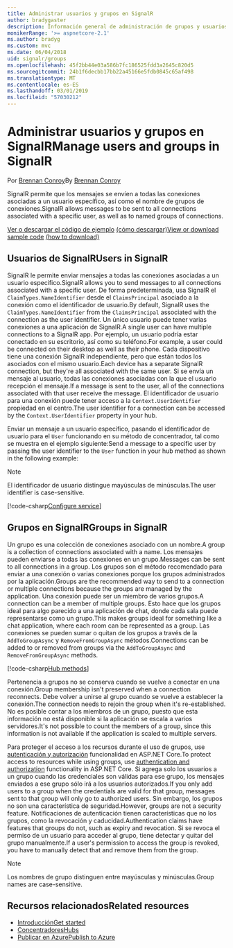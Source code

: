 ```yaml
---
title: Administrar usuarios y grupos en SignalR
author: bradygaster
description: Información general de administración de grupos y usuarios de ASP.NET Core SignalR.
monikerRange: '>= aspnetcore-2.1'
ms.author: bradyg
ms.custom: mvc
ms.date: 06/04/2018
uid: signalr/groups
ms.openlocfilehash: 45f2bb44e03a586b7fc186525fdd3a2645c820d5
ms.sourcegitcommit: 24b1f6decbb17bb22a45166e5fdb0845c65af498
ms.translationtype: MT
ms.contentlocale: es-ES
ms.lasthandoff: 03/01/2019
ms.locfileid: "57030212"
---
```

# <a name="manage-users-and-groups-in-signalr"></a><span data-ttu-id="28a15-103">Administrar usuarios y grupos en SignalR</span><span class="sxs-lookup"><span data-stu-id="28a15-103">Manage users and groups in SignalR</span></span>

<span data-ttu-id="28a15-104">Por [Brennan Conroy](https://github.com/BrennanConroy)</span><span class="sxs-lookup"><span data-stu-id="28a15-104">By [Brennan Conroy](https://github.com/BrennanConroy)</span></span>

<span data-ttu-id="28a15-105">SignalR permite que los mensajes se envíen a todas las conexiones asociadas a un usuario específico, así como el nombre de grupos de conexiones.</span><span class="sxs-lookup"><span data-stu-id="28a15-105">SignalR allows messages to be sent to all connections associated with a specific user, as well as to named groups of connections.</span></span>

<span data-ttu-id="28a15-106">[Ver o descargar el código de ejemplo](https://github.com/aspnet/Docs/tree/master/aspnetcore/signalr/groups/sample/) [(cómo descargar)](xref:index#how-to-download-a-sample)</span><span class="sxs-lookup"><span data-stu-id="28a15-106">[View or download sample code](https://github.com/aspnet/Docs/tree/master/aspnetcore/signalr/groups/sample/) [(how to download)](xref:index#how-to-download-a-sample)</span></span>

## <a name="users-in-signalr"></a><span data-ttu-id="28a15-107">Usuarios de SignalR</span><span class="sxs-lookup"><span data-stu-id="28a15-107">Users in SignalR</span></span>

<span data-ttu-id="28a15-108">SignalR le permite enviar mensajes a todas las conexiones asociadas a un usuario específico.</span><span class="sxs-lookup"><span data-stu-id="28a15-108">SignalR allows you to send messages to all connections associated with a specific user.</span></span> <span data-ttu-id="28a15-109">De forma predeterminada, usa SignalR el `ClaimTypes.NameIdentifier` desde el `ClaimsPrincipal` asociado a la conexión como el identificador de usuario.</span><span class="sxs-lookup"><span data-stu-id="28a15-109">By default, SignalR uses the `ClaimTypes.NameIdentifier` from the `ClaimsPrincipal` associated with the connection as the user identifier.</span></span> <span data-ttu-id="28a15-110">Un único usuario puede tener varias conexiones a una aplicación de SignalR.</span><span class="sxs-lookup"><span data-stu-id="28a15-110">A single user can have multiple connections to a SignalR app.</span></span> <span data-ttu-id="28a15-111">Por ejemplo, un usuario podría estar conectado en su escritorio, así como su teléfono.</span><span class="sxs-lookup"><span data-stu-id="28a15-111">For example, a user could be connected on their desktop as well as their phone.</span></span> <span data-ttu-id="28a15-112">Cada dispositivo tiene una conexión SignalR independiente, pero que están todos los asociados con el mismo usuario.</span><span class="sxs-lookup"><span data-stu-id="28a15-112">Each device has a separate SignalR connection, but they're all associated with the same user.</span></span> <span data-ttu-id="28a15-113">Si se envía un mensaje al usuario, todas las conexiones asociadas con la que el usuario recepción el mensaje.</span><span class="sxs-lookup"><span data-stu-id="28a15-113">If a message is sent to the user, all of the connections associated with that user receive the message.</span></span> <span data-ttu-id="28a15-114">El identificador de usuario para una conexión puede tener acceso a la `Context.UserIdentifier` propiedad en el centro.</span><span class="sxs-lookup"><span data-stu-id="28a15-114">The user identifier for a connection can be accessed by the `Context.UserIdentifier` property in your hub.</span></span>

<span data-ttu-id="28a15-115">Enviar un mensaje a un usuario específico, pasando el identificador de usuario para el `User` funcionando en su método de concentrador, tal como se muestra en el ejemplo siguiente:</span><span class="sxs-lookup"><span data-stu-id="28a15-115">Send a message to a specific user by passing the user identifier to the `User` function in your hub method as shown in the following example:</span></span>

> [!NOTE]
> <span data-ttu-id="28a15-116">El identificador de usuario distingue mayúsculas de minúsculas.</span><span class="sxs-lookup"><span data-stu-id="28a15-116">The user identifier is case-sensitive.</span></span>

[!code-csharp[Configure service](groups/sample/hubs/chathub.cs?range=29-32)]

## <a name="groups-in-signalr"></a><span data-ttu-id="28a15-117">Grupos en SignalR</span><span class="sxs-lookup"><span data-stu-id="28a15-117">Groups in SignalR</span></span>

<span data-ttu-id="28a15-118">Un grupo es una colección de conexiones asociado con un nombre.</span><span class="sxs-lookup"><span data-stu-id="28a15-118">A group is a collection of connections associated with a name.</span></span> <span data-ttu-id="28a15-119">Los mensajes pueden enviarse a todas las conexiones en un grupo.</span><span class="sxs-lookup"><span data-stu-id="28a15-119">Messages can be sent to all connections in a group.</span></span> <span data-ttu-id="28a15-120">Los grupos son el método recomendado para enviar a una conexión o varias conexiones porque los grupos administrados por la aplicación.</span><span class="sxs-lookup"><span data-stu-id="28a15-120">Groups are the recommended way to send to a connection or multiple connections because the groups are managed by the application.</span></span> <span data-ttu-id="28a15-121">Una conexión puede ser un miembro de varios grupos.</span><span class="sxs-lookup"><span data-stu-id="28a15-121">A connection can be a member of multiple groups.</span></span> <span data-ttu-id="28a15-122">Esto hace que los grupos ideal para algo parecido a una aplicación de chat, donde cada sala puede representarse como un grupo.</span><span class="sxs-lookup"><span data-stu-id="28a15-122">This makes groups ideal for something like a chat application, where each room can be represented as a group.</span></span> <span data-ttu-id="28a15-123">Las conexiones se pueden sumar o quitan de los grupos a través de la `AddToGroupAsync` y `RemoveFromGroupAsync` métodos.</span><span class="sxs-lookup"><span data-stu-id="28a15-123">Connections can be added to or removed from groups via the `AddToGroupAsync` and `RemoveFromGroupAsync` methods.</span></span>

[!code-csharp[Hub methods](groups/sample/hubs/chathub.cs?range=15-27)]

<span data-ttu-id="28a15-124">Pertenencia a grupos no se conserva cuando se vuelve a conectar en una conexión.</span><span class="sxs-lookup"><span data-stu-id="28a15-124">Group membership isn't preserved when a connection reconnects.</span></span> <span data-ttu-id="28a15-125">Debe volver a unirse al grupo cuando se vuelve a establecer la conexión.</span><span class="sxs-lookup"><span data-stu-id="28a15-125">The connection needs to rejoin the group when it's re-established.</span></span> <span data-ttu-id="28a15-126">No es posible contar a los miembros de un grupo, puesto que esta información no está disponible si la aplicación se escala a varios servidores.</span><span class="sxs-lookup"><span data-stu-id="28a15-126">It's not possible to count the members of a group, since this information is not available if the application is scaled to multiple servers.</span></span>

<span data-ttu-id="28a15-127">Para proteger el acceso a los recursos durante el uso de grupos, use [autenticación y autorización](xref:signalr/authn-and-authz) funcionalidad en ASP.NET Core.</span><span class="sxs-lookup"><span data-stu-id="28a15-127">To protect access to resources while using groups, use [authentication and authorization](xref:signalr/authn-and-authz) functionality in ASP.NET Core.</span></span> <span data-ttu-id="28a15-128">Si agrega solo los usuarios a un grupo cuando las credenciales son válidas para ese grupo, los mensajes enviados a ese grupo sólo irá a los usuarios autorizados.</span><span class="sxs-lookup"><span data-stu-id="28a15-128">If you only add users to a group when the credentials are valid for that group, messages sent to that group will only go to authorized users.</span></span> <span data-ttu-id="28a15-129">Sin embargo, los grupos no son una característica de seguridad.</span><span class="sxs-lookup"><span data-stu-id="28a15-129">However, groups are not a security feature.</span></span> <span data-ttu-id="28a15-130">Notificaciones de autenticación tienen características que no los grupos, como la revocación y caducidad.</span><span class="sxs-lookup"><span data-stu-id="28a15-130">Authentication claims have features that groups do not, such as expiry and revocation.</span></span> <span data-ttu-id="28a15-131">Si se revoca el permiso de un usuario para acceder al grupo, tiene detectar y quitar del grupo manualmente.</span><span class="sxs-lookup"><span data-stu-id="28a15-131">If a user's permission to access the group is revoked, you have to manually detect that and remove them from the group.</span></span>

> [!NOTE]
> <span data-ttu-id="28a15-132">Los nombres de grupo distinguen entre mayúsculas y minúsculas.</span><span class="sxs-lookup"><span data-stu-id="28a15-132">Group names are case-sensitive.</span></span>

## <a name="related-resources"></a><span data-ttu-id="28a15-133">Recursos relacionados</span><span class="sxs-lookup"><span data-stu-id="28a15-133">Related resources</span></span>

* [<span data-ttu-id="28a15-134">Introducción</span><span class="sxs-lookup"><span data-stu-id="28a15-134">Get started</span></span>](xref:tutorials/signalr)
* [<span data-ttu-id="28a15-135">Concentradores</span><span class="sxs-lookup"><span data-stu-id="28a15-135">Hubs</span></span>](xref:signalr/hubs)
* [<span data-ttu-id="28a15-136">Publicar en Azure</span><span class="sxs-lookup"><span data-stu-id="28a15-136">Publish to Azure</span></span>](xref:signalr/publish-to-azure-web-app)
